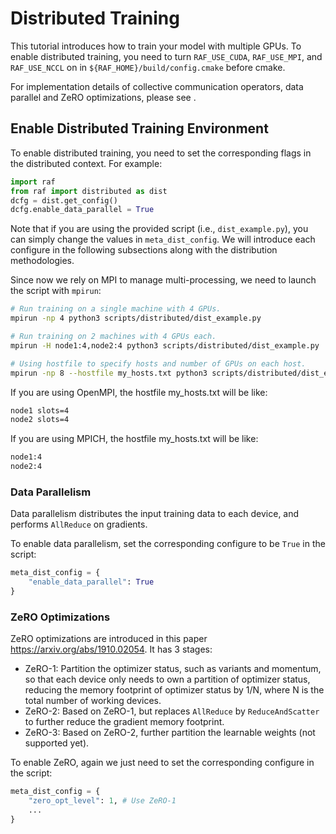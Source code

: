 <!--- Copyright Amazon.com, Inc. or its affiliates. All Rights Reserved. -->
<!--- SPDX-License-Identifier: Apache-2.0  -->

# Distributed Training

This tutorial introduces how to train your model with multiple GPUs.
To enable distributed training, you need to turn `RAF_USE_CUDA`, `RAF_USE_MPI`, and `RAF_USE_NCCL` on in `${RAF_HOME}/build/config.cmake` before cmake.

For implementation details of collective communication operators, data parallel and ZeRO optimizations, please see []().

## Enable Distributed Training Environment

To enable distributed training, you need to set the corresponding flags in the distributed context. For example:

```python
import raf
from raf import distributed as dist
dcfg = dist.get_config()
dcfg.enable_data_parallel = True
```

Note that if you are using the provided script (i.e., `dist_example.py`), you can simply change the values in `meta_dist_config`. We will introduce each configure in the following subsections along with the distribution methodologies.

Since now we rely on MPI to manage multi-processing, we need to launch the script
with `mpirun`:

```bash
# Run training on a single machine with 4 GPUs.
mpirun -np 4 python3 scripts/distributed/dist_example.py

# Run training on 2 machines with 4 GPUs each.
mpirun -H node1:4,node2:4 python3 scripts/distributed/dist_example.py

# Using hostfile to specify hosts and number of GPUs on each host.
mpirun -np 8 --hostfile my_hosts.txt python3 scripts/distributed/dist_example.py
```

If you are using OpenMPI, the hostfile my_hosts.txt will be like:

```txt
node1 slots=4
node2 slots=4
```

If you are using MPICH, the hostfile my_hosts.txt will be like:

```txt
node1:4
node2:4
```

### Data Parallelism

Data parallelism distributes the input training data to each device, and performs
`AllReduce` on gradients.

To enable data parallelism, set the corresponding configure to be `True` in the script:

```python
meta_dist_config = {
    "enable_data_parallel": True
}
```

### ZeRO Optimizations

ZeRO optimizations are introduced in this paper https://arxiv.org/abs/1910.02054. It has 3 stages:
- ZeRO-1: Partition the optimizer status, such as variants and momentum, so that each device only needs to own a partition of optimizer status, reducing the memory footprint of optimizer status by 1/N, where N is the total number of working devices.
- ZeRO-2: Based on ZeRO-1, but replaces `AllReduce` by `ReduceAndScatter` to further reduce the gradient memory footprint.
- ZeRO-3: Based on ZeRO-2, further partition the learnable weights (not supported yet).

To enable ZeRO, again we just need to set the corresponding configure in the script:

```python
meta_dist_config = {
    "zero_opt_level": 1, # Use ZeRO-1
    ...
}
```

